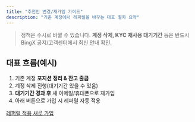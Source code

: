 ```yaml
---
title: "추천인 변경/재가입 가이드"
description: "기존 계정에서 레퍼럴을 바꾸는 대표 절차 요약"
---
```


> 정책은 수시로 바뀔 수 있습니다. **계정 삭제, KYC 재사용 대기기간** 등은 반드시 BingX 공지/고객센터에서 최신 안내 확인.

## 대표 흐름(예시)
1) 기존 계정 **포지션 정리 & 잔고 출금**  
2) 계정 삭제 진행(대기기간 있을 수 있음)  
3) **대기기간 경과 후** 새 이메일/휴대폰으로 재가입  
4) 아래 버튼으로 가입 시 레퍼럴 자동 적용  
<div class="cta-wrap">
  <a class="cta cta-primary" href="https://bingx.com/invite/YOURCODE" target="_blank">레퍼럴 적용 새로 가입</a>
</div>
